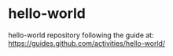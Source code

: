 # hello-world
hello-world repository following the guide at: https://guides.github.com/activities/hello-world/
